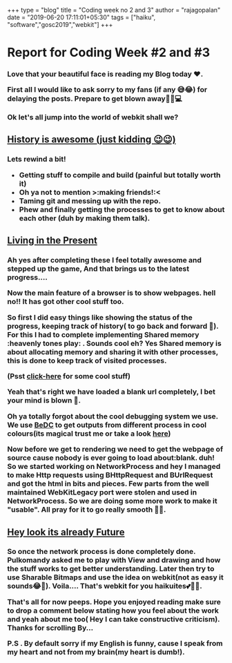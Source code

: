 +++
type = "blog"
title = "Coding week no 2 and 3"
author = "rajagopalan"
date = "2019-06-20 17:11:01+05:30"
tags = ["haiku", "software","gosc2019","webkit"]
+++
<h1>Report for Coding Week #2 and #3</h1>

<h3>Love that your beautiful face is reading my Blog today ❤️.

First all I would like to ask sorry to my fans (if any 😅😂) for delaying the posts. Prepare to get blown away🎉🎉💻

Ok let's all jump into the world of webkit shall we?</h3>

<h2><u> History is awesome (just kidding 😉😉)</u></h2>
<h3>Lets rewind a bit!

* Getting stuff to compile and build (painful but totally worth it)
* Oh ya not to mention >:making friends!:<
* Taming git and messing up with the repo.
* Phew and finally getting the processes to get to know about each other (duh by making them talk).</h3>

<h2><u>Living in the Present</u></h2>

<h3>Ah yes after completing these I feel totally awesome and stepped up the game, And that brings us to the latest progress....

Now the main feature of a browser is to show webpages. hell no!! It has got other cool stuff too.

So first I did easy things like showing the status of the progress, keeping track of history( to go back and forward 🚗). For this I had to complete implementing Shared memory :heavenly tones play: . Sounds cool eh? Yes Shared memory is about allocating memory and sharing it with other processes, this is done to keep track of visited processes.

(Psst [click-here](https://imgur.com/a/0Ny2sj5) for some cool stuff)

Yeah that's right we have loaded a blank url completely, I bet your mind is blown 🤯.

Oh ya totally forgot about the cool debugging system we use. We use [BeDC](http://pulkomandy.tk/drop/BeDC-1.0.zip) to get outputs from different process in cool colours(its magical trust me or take a look [here](https://imgur.com/a/YSWQBSz))

Now before we get to rendering we need to get the webpage of source cause nobody is ever going to load about:blank. duh!
So we started working on NetworkProcess and hey I managed to make Http requests using BHttpRequest and BUrlRequest and got the html in bits and pieces. Few parts from the well maintained WebKitLegacy port were stolen and used in NetworkProcess. So we are doing some more work to make it "usable". All pray for it to go really smooth 🤞🏻.</h3>

<h2><u>Hey look its already Future</u></h2>

<h3>So once the network process is done completely done. Pulkomandy asked me to play with View and drawing and how the stuff works to get better understanding. Later then try to use Sharable Bitmaps and use the idea on webkit(not as easy it sounds😂🙊). Voila.... That's webkit for you haikuites💕💾😍.


That's all for now peeps. Hope you enjoyed reading make sure to drop a comment below stating how you feel about the work and yeah about me too( Hey I can take constructive criticism). Thanks for scrolling By...

P.S . By default sorry if my English is funny, cause I speak from my heart and not from my brain(my heart is dumb!).
</h3>
